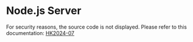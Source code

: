 # Node.js Server
For security reasons, the source code is not displayed. Please refer to this documentation: [HK2024-07](https://github.com/LamSut/HK2024-07/blob/master/HK2024-07.pdf)
